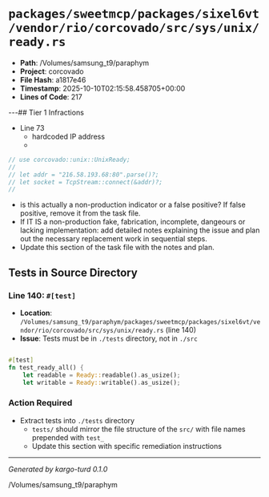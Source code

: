 # `packages/sweetmcp/packages/sixel6vt/vendor/rio/corcovado/src/sys/unix/ready.rs`

- **Path**: /Volumes/samsung_t9/paraphym
- **Project**: corcovado
- **File Hash**: a1817e46  
- **Timestamp**: 2025-10-10T02:15:58.458705+00:00  
- **Lines of Code**: 217

---## Tier 1 Infractions 


- Line 73
  - hardcoded IP address
  - 

```rust
// use corcovado::unix::UnixReady;
//
// let addr = "216.58.193.68:80".parse()?;
// let socket = TcpStream::connect(&addr)?;
//
```

- is this actually a non-production indicator or a false positive? If false positive, remove it from the task file.
- If IT IS a non-production fake, fabrication, incomplete, dangeours or lacking implementation: add detailed notes explaining the issue and plan out the necessary replacement work in sequential steps. 
- Update this section of the task file with the notes and plan.

## Tests in Source Directory


### Line 140: `#[test]`

- **Location**: `/Volumes/samsung_t9/paraphym/packages/sweetmcp/packages/sixel6vt/vendor/rio/corcovado/src/sys/unix/ready.rs` (line 140)
- **Issue**: Tests must be in `./tests` directory, not in `./src`

```rust

#[test]
fn test_ready_all() {
    let readable = Ready::readable().as_usize();
    let writable = Ready::writable().as_usize();
```

### Action Required

- Extract tests into `./tests` directory
  - `tests/` should mirror the file structure of the `src/` with file names prepended with `test_`
  - Update this section with specific remediation instructions
  

---

*Generated by kargo-turd 0.1.0*

/Volumes/samsung_t9/paraphym